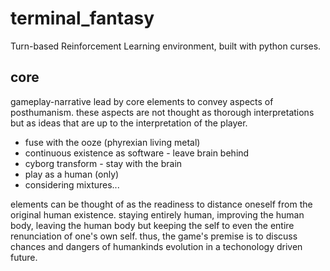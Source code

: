 # terminal_fantasy
Turn-based Reinforcement Learning environment, built with python curses.

## core
gameplay-narrative lead by core elements to convey aspects of posthumanism. these aspects are not thought as thorough interpretations but as ideas that are up to the interpretation of the player.
* fuse with the ooze (phyrexian living metal)
* continuous existence as software - leave brain behind
* cyborg transform - stay with the brain
* play as a human (only)
* considering mixtures...

elements can be thought of as the readiness to distance oneself from the original human existence. staying entirely human, improving the human body, leaving the human body but keeping the self to even the entire renunciation of one's own self. thus, the game's premise is to discuss chances and dangers of humankinds evolution in a techonology driven future.
